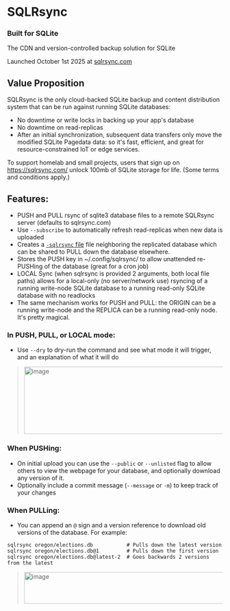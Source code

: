 # SQLRsync
### Built for SQLite
The CDN and version-controlled backup solution for SQLite

Launched October 1st 2025 at [sqlrsync.com](https://sqlrsync.com/)

## Value Proposition
SQLRsync is the only cloud-backed SQLite backup and content distribution system that can be run against running SQLite databases:
- No downtime or write locks in backing up your app's database
- No downtime on read-replicas
- After an initial synchronization, subsequent data transfers only move the modified SQLite Pagedata data: so it's fast, efficient, and great for resource-constrained IoT or edge services.

To support homelab and small projects, users that sign up on https://sqlrsync.com/ unlock 100mb of SQLite storage for life.  (Some terms and conditions apply.)

## Features:
- PUSH and PULL rsync of sqlite3 database files to a remote SQLRsync server (defaults to sqlrsync.com)
- Use `--subscribe` to automatically refresh read-replicas when new data is uploaded
- Creates a [`-sqlrsync` file](https://sqlrsync.com/help/dash-sqlrsync) file neighboring the replicated database which can be shared to PULL down the database elsewhere.
- Stores the PUSH key in ~/.config/sqlrsync/ to allow unattended re-PUSHing of the database (great for a cron job)
- LOCAL Sync (when sqlrsync is provided 2 arguments, both local file paths) allows for a local-only (no server/network use) rsyncing of a running write-node SQLite database to a running read-only SQLite database with no readlocks
- The same mechanism works for PUSH and PULL: the ORIGIN can be a running write-node and the REPLICA can be a running read-only node.  It's pretty magical.

### In PUSH, PULL, or LOCAL mode:
- Use `--dry` to dry-run the command and see what mode it will trigger, and an explanation of what it will do

> <img width="600" height="157" alt="image" src="https://github.com/user-attachments/assets/1988770e-e79d-473a-bd3b-58815dfd6864" />

### When PUSHing:
- On initial upload you can use the `--public` or `--unlisted` flag to allow others to view the webpage for your database, and optionally download any version of it.
- Optionally include a commit message (`--message` or `-m`) to keep track of your changes

### When PULLing:
- You can append an `@` sign and a version reference to download old versions of the database.  For example:
```
sqlrsync oregon/elections.db           # Pulls down the latest version
sqlrsync oregon/elections.db@1         # Pulls down the first version
sqlrsync oregon/elections.db@latest-2  # Goes backwards 2 versions from the latest
```

>  <img width="553" height="74" alt="image" src="https://github.com/user-attachments/assets/1a6608d0-0d66-4801-be98-06ce158f8e6f" />
